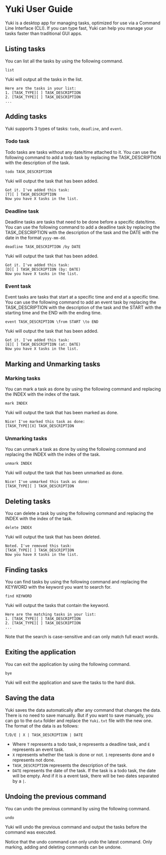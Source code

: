 # Yuki User Guide

Yuki is a desktop app for managing tasks,
optimized for use via a Command Line Interface (CLI).
If you can type fast, Yuki can help you manage your
tasks faster than traditional GUI apps.


## Listing tasks
You can list all the tasks by using the following command.
```
list
```
Yuki will output all the tasks in the list.
```
Here are the tasks in your list:
1. [TASK_TYPE][ ] TASK_DESCRIPTION
2. [TASK_TYPE][ ] TASK_DESCRIPTION
...
```


## Adding tasks

Yuki supports 3 types of tasks: `todo`, `deadline`, and `event`.

### Todo task
Todo tasks are tasks without any date/time attached to it.
You can use the following command to add a todo task by replacing the
TASK_DESCRIPTION with the description of the task.
```
todo TASK_DESCRIPTION
```
Yuki will output the task that has been added.
```
Got it. I've added this task:
[T][ ] TASK_DESCRIPTION
Now you have X tasks in the list.
```
### Deadline task
Deadline tasks are tasks that need to be done before a specific date/time.
You can use the following command to add a deadline task by replacing the
TASK_DESCRIPTION with the description of the task and the DATE with the date
in the format `yyyy-mm-dd`.
```
deadline TASK_DESCRIPTION /by DATE
```
Yuki will output the task that has been added.
```
Got it. I've added this task:
[D][ ] TASK_DESCRIPTION (by: DATE)
Now you have X tasks in the list.
```
### Event task
Event tasks are tasks that start at a specific time and end at a specific time.
You can use the following command to add an event task by replacing the
TASK_DESCRIPTION with the description of the task and the START with the starting time
and the END with the ending time.
```
event TASK_DESCRIPTION \from START \to END
```
Yuki will output the task that has been added.
```
Got it. I've added this task:
[E][ ] TASK_DESCRIPTION (at: DATE)
Now you have X tasks in the list.
```
## Marking and Unmarking tasks
### Marking tasks
You can mark a task as done by using the following command and replacing the INDEX with the index of the task.
```
mark INDEX
```
Yuki will output the task that has been marked as done.
```
Nice! I've marked this task as done:
[TASK_TYPE][X] TASK_DESCRIPTION
```
### Unmarking tasks
You can unmark a task as done by using the following command and replacing the INDEX with the index of the task.
```
unmark INDEX
```
Yuki will output the task that has been unmarked as done.
```
Nice! I've unmarked this task as done:
[TASK_TYPE][ ] TASK_DESCRIPTION
```
## Deleting tasks
You can delete a task by using the following command and replacing the INDEX with the index of the task.
```
delete INDEX
```
Yuki will output the task that has been deleted.
```
Noted. I've removed this task:
[TASK_TYPE][ ] TASK_DESCRIPTION
Now you have X tasks in the list.
```
## Finding tasks
You can find tasks by using the following command and replacing the KEYWORD with the keyword you want to search for.
```
find KEYWORD
```
Yuki will output the tasks that contain the keyword.
```
Here are the matching tasks in your list:
1. [TASK_TYPE][ ] TASK_DESCRIPTION
2. [TASK_TYPE][ ] TASK_DESCRIPTION
...
```
Note that the search is case-sensitive and can only match full exact words.

## Exiting the application
You can exit the application by using the following command.
```
bye
```
Yuki will exit the application and save the tasks to the hard disk.

## Saving the data
Yuki saves the data automatically after any command that changes the data.
There is no need to save manually. But if you want to save manually, you can go to the `data` folder and replace the `Yuki.txt` file with the new one.
The format of the data is as follows:
```
T/D/E | X | TASK_DESCRIPTION | DATE
```
- Where `T` represents a todo task, `D` represents a deadline task, and `E` represents an event task.
- `X` represents whether the task is done or not. `1` represents done and `0` represents not done.
- `TASK_DESCRIPTION` represents the description of the task.
- `DATE` represents the date of the task. If the task is a todo task, the date will be empty.
  And if it is a event task, there will be two dates separated by a `|`.

## Undoing the previous command
You can undo the previous command by using the following command.
```
undo
```
Yuki will undo the previous command and output the tasks before the command was executed.

Notice that the undo command can only undo the latest command.
Only marking, adding and deleting commands can be undone.
